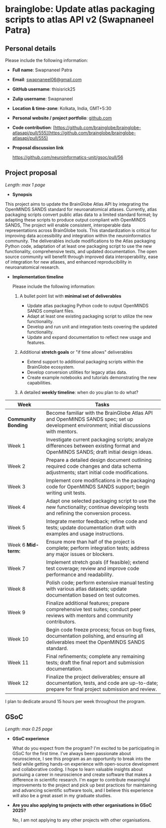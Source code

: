 
# brainglobe: Update atlas packaging scripts to atlas API v2 (Swapnaneel Patra)

## Personal details

Please include the following information:

- **Full name**: Swapnaneel Patra
- **Email**: <swapnaneel06@gmail.com>
- **GitHub username**: thisisrick25
- **Zulip username**: Swapnaneel
- **Location & time-zone**: Kolkata, India, GMT+5:30
- **Personal website / project portfolio**: [github.com](https://github.com/thisisrick25)
- **Code contribution**: [https://github.com/brainglobe/brainglobe-atlasapi/pull/555](https://github.com/brainglobe/brainglobe-atlasapi/pull/555)

- **Proposal discussion link**

    https://github.com/neuroinformatics-unit/gsoc/pull/56

## Project proposal

_Length: max 1 page_

- **Synopsis**

This project aims to update the BrainGlobe Atlas API by integrating the OpenMINDS SANDS standard for neuroanatomical atlases.
Currently, atlas packaging scripts convert public atlas data to a limited standard format; by adapting these scripts to produce output compliant with OpenMINDS SANDS,
The project will enable consistent, interoperable data representations across BrainGlobe tools.
This standardization is critical for improving data accessibility and integration within the neuroinformatics community.
The deliverables include modifications to the Atlas packaging Python code, adaptation of at least one packaging script to use the new functionality,
comprehensive tests, and updated documentation.
The open source community will benefit through improved data interoperability, ease of integration for new atlases,
and enhanced reproducibility in neuroanatomical research.

- **Implementation timeline**

    Please include the following information:
    1. A bullet point list with **minimal set of deliverables**
        - Update atlas packaging Python code to output OpenMINDS SANDS compliant files.
        - Adapt at least one existing packaging script to utilize the new functionality.
        - Develop and run unit and integration tests covering the updated functionality.
        - Update and expand documentation to reflect new usage and features.

    2. Additional **stretch goals** or "if time allows" deliverables
        - Extend support to additional packaging scripts within the BrainGlobe ecosystem.
        - Develop conversion utilities for legacy atlas data.
        - Create example notebooks and tutorials demonstrating the new capabilities.

    3. A detailed **weekly timeline**: when do you plan to do what?

| Week       | Tasks                                                                                                                                       |
|------------|---------------------------------------------------------------------------------------------------------------------------------------------|
| **Community Bonding**| Become familiar with the BrainGlobe Atlas API and OpenMINDS SANDS spec; set up development environment; initial discussions with mentors.      |
| Week 1     | Investigate current packaging scripts; analyze differences between existing format and OpenMINDS SANDS; draft initial design ideas.          |
| Week 2     | Prepare a detailed design document outlining required code changes and data schema adjustments; start initial code modifications.            |
| Week 3     | Implement core modifications in the packaging code for OpenMINDS SANDS support; begin writing unit tests.                                     |
| Week 4     | Adapt one selected packaging script to use the new functionality; continue developing tests and refining the conversion process.             |
| Week 5     | Integrate mentor feedback; refine code and tests; update documentation draft with examples and usage instructions.                           |
| Week 6  **Mid-term:**     | Ensure more than half of the project is complete; perform integration tests; address any major issues or blockers.              |
| Week 7     | Implement stretch goals (if feasible); extend test coverage; review and improve code performance and readability.                             |
| Week 8     | Polish code; perform extensive manual testing with various atlas datasets; update documentation based on test outcomes.                        |
| Week 9     | Finalize additional features; prepare comprehensive test suites; conduct peer reviews with mentors and community contributors.              |
| Week 10    | Begin code freeze process; focus on bug fixes, documentation polishing, and ensuring all deliverables meet the OpenMINDS SANDS standard.      |
| Week 11    | Final refinements; complete any remaining tests; draft the final report and submission documentation.                              |
| Week 12    | Finalize the project deliverables; ensure all documentation, tests, and code are up-to-date; prepare for final project submission and review. |

I plan to dedicate around 15 hours per week throughout the program.



## GSoC

_Length: max 0.25 page_

- **GSoC experience**

    What do you expect from the program?
    I'm excited to be participating in GSoC for the first time. I've always been passionate about neuroscience, I see this program as an opportunity to break into the field while getting hands-on experience with open-source development and collaborative coding. I hope to learn valuable insights about pursuing a career in neuroscience and create software that makes a difference in scientific research. I'm eager to contribute meaningful improvements to the project and pick up best practices for maintaining and advancing scientific software tools, and I believe this experience will also be a great asset in my graduate studies.

- **Are you also applying to projects with other organisations in GSoC 2025?**

    No, I am not applying to any other projects with other organisations.
